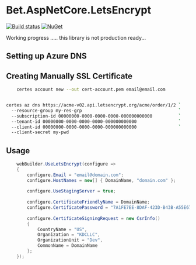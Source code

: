 # Bet.AspNetCore.LetsEncrypt

[![Build status](https://ci.appveyor.com/api/projects/status/fo9rakj7s7uhs3ij?svg=true)](https://ci.appveyor.com/project/kdcllc/bet-aspnetcore)
[![NuGet](https://img.shields.io/nuget/v/Bet.AspNetCore.LetsEncrypt.svg)](https://www.nuget.org/packages?q=Bet.AspNetCore.LetsEncrypt)

Working progress ..... this library is not production ready...

## Setting up Azure DNS

## Creating Manually SSL Certificate

```bash
    certes account new --out cert-account.pem email@email.com
```

```bash

certes az dns https://acme-v02.api.letsencrypt.org/acme/order/1/2 `
  --resource-group my-res-grp                                     `
  --subscription-id 00000000-0000-0000-0000-000000000000          `
  --tenant-id 00000000-0000-0000-0000-000000000000                `
  --client-id 00000000-0000-0000-0000-000000000000                `
  --client-secret my-pwd
```

## Usage

```csharp
    webBuilder.UseLetsEncrypt(configure =>
    {
        configure.Email = "email@domain.com";
        configure.HostNames = new[] { DomainName, "domain.com" };
    
        configure.UseStagingServer = true;
    
        configure.CertificateFriendlyName = DomainName;
        configure.CertificatePassword = "7A1FE7EE-8DAF-423D-B43B-A55E6794DCD9";
    
        configure.CertificateSigningRequest = new CsrInfo()
        {
            CountryName = "US",
            Organization = "KDCLLC",
            OrganizationUnit = "Dev",
            CommonName = DomainName
        };
    });
```
